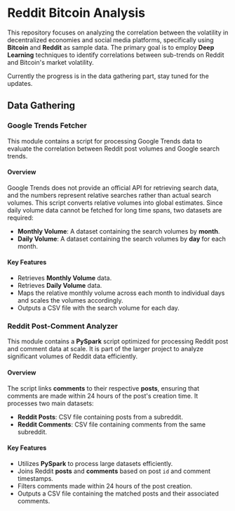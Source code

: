 # Reddit Bitcoin Analysis

This repository focuses on analyzing the correlation between the volatility in decentralized economies and social media platforms, specifically using **Bitcoin** and **Reddit** as sample data. The primary goal is to employ **Deep Learning** techniques to identify correlations between sub-trends on Reddit and Bitcoin's market volatility.

Currently the progress is in the data gathering part, stay tuned for the updates.


## Data Gathering

### Google Trends Fetcher

This module contains a script for processing Google Trends data to evaluate the correlation between Reddit post volumes and Google search trends.

#### Overview

Google Trends does not provide an official API for retrieving search data, and the numbers represent relative searches rather than actual search volumes. This script converts relative volumes into global estimates. Since daily volume data cannot be fetched for long time spans, two datasets are required:

- **Monthly Volume**: A dataset containing the search volumes by **month**.
- **Daily Volume**: A dataset containing the search volumes by **day** for each month.

#### Key Features

- Retrieves **Monthly Volume** data.
- Retrieves **Daily Volume** data.
- Maps the relative monthly volume across each month to individual days and scales the volumes accordingly.
- Outputs a CSV file with the search volume for each day.

### Reddit Post-Comment Analyzer

This module contains a **PySpark** script optimized for processing Reddit post and comment data at scale. It is part of the larger project to analyze significant volumes of Reddit data efficiently.

#### Overview

The script links **comments** to their respective **posts**, ensuring that comments are made within 24 hours of the post's creation time. It processes two main datasets:

- **Reddit Posts**: CSV file containing posts from a subreddit.
- **Reddit Comments**: CSV file containing comments from the same subreddit.

#### Key Features

- Utilizes **PySpark** to process large datasets efficiently.
- Joins Reddit **posts** and **comments** based on post `id` and comment timestamps.
- Filters comments made within 24 hours of the post creation.
- Outputs a CSV file containing the matched posts and their associated comments.
